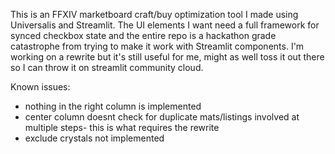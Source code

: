 This is an FFXIV marketboard craft/buy optimization tool I made using Universalis and Streamlit. 
The UI elements I want need a full framework for synced checkbox state and the entire repo is a hackathon grade catastrophe from trying to make it work with Streamlit components.
I'm working on a rewrite but it's still useful for me, might as well toss it out there so I can throw it on streamlit community cloud.

Known issues:
* nothing in the right column is implemented
* center column doesnt check for duplicate mats/listings involved at multiple steps- this is what requires the rewrite  
* exclude crystals not implemented

